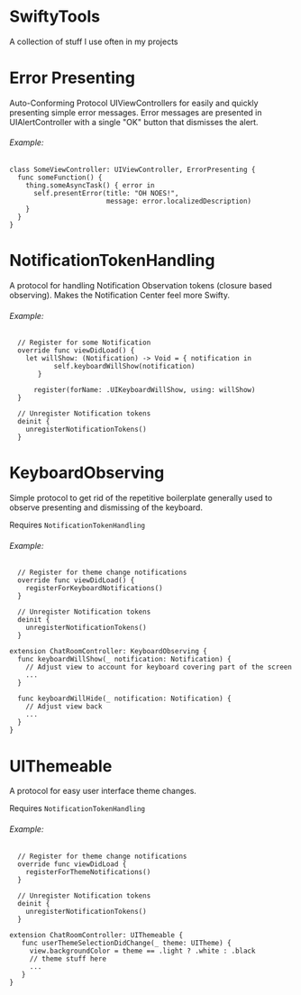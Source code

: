 # SwiftyTools
A collection of stuff I use often in my projects

# Error Presenting
Auto-Conforming Protocol UIViewControllers for easily and quickly presenting simple error messages.
Error messages are presented in UIAlertController with a single "OK" button that dismisses the alert.

###### Example:
```
class SomeViewController: UIViewController, ErrorPresenting {
  func someFunction() {
    thing.someAsyncTask() { error in
      self.presentError(title: "OH NOES!",
                        message: error.localizedDescription)
    }
  }
}
```

# NotificationTokenHandling
A protocol for handling Notification Observation tokens (closure based observing). Makes the Notification Center feel more Swifty.

###### Example:
```
  // Register for some Notification
  override func viewDidLoad() {
    let willShow: (Notification) -> Void = { notification in
           self.keyboardWillShow(notification)
       }

      register(forName: .UIKeyboardWillShow, using: willShow)
  }

  // Unregister Notification tokens
  deinit {
    unregisterNotificationTokens()
  }
```

# KeyboardObserving
Simple protocol to get rid of the repetitive boilerplate generally used to observe presenting and dismissing of the keyboard.

Requires `NotificationTokenHandling`

###### Example:
```
  // Register for theme change notifications
  override func viewDidLoad() {
    registerForKeyboardNotifications()
  }

  // Unregister Notification tokens
  deinit {
    unregisterNotificationTokens()
  }
  
extension ChatRoomController: KeyboardObserving {
  func keyboardWillShow(_ notification: Notification) {
    // Adjust view to account for keyboard covering part of the screen
    ...
  }

  func keyboardWillHide(_ notification: Notification) {
    // Adjust view back
    ...
  }
}
```

# UIThemeable
A protocol for easy user interface theme changes.

Requires `NotificationTokenHandling`

###### Example:
```
  // Register for theme change notifications
  override func viewDidLoad {
    registerForThemeNotifications()
  }

  // Unregister Notification tokens
  deinit {
    unregisterNotificationTokens()
  }

extension ChatRoomController: UIThemeable {
   func userThemeSelectionDidChange(_ theme: UITheme) {
     view.backgroundColor = theme == .light ? .white : .black
     // theme stuff here
     ...
   }
}
```
